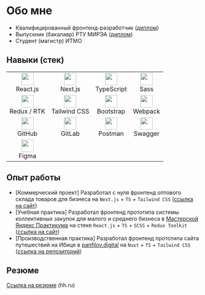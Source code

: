 # Обо мне

- Квалифицированный фронтенд-разработчик ([диплом](https://disk.yandex.ru/i/ReDHXjcqWKhsuQ))
- Выпускник (бакалавр) РТУ МИРЭА ([диплом](https://www.mirea.ru/resume/480f68e5-ec82-442c-9216-6916d784f0ed))
- Студент (магистр) ИТМО

## Навыки (стек)

|                                                                                                 |                                                                                                        |                                                                                                     |                                                                                               |
| :---------------------------------------------------------------------------------------------: | :----------------------------------------------------------------------------------------------------: | :-------------------------------------------------------------------------------------------------: | :-------------------------------------------------------------------------------------------: |
|  <img height="32" src="https://cdn.simpleicons.org/react/61DAFB?viewbox=auto" /><br/>React.js   |    <img height="32" src="https://cdn.simpleicons.org/nextdotjs/000/fff?viewbox=auto" /><br/>Next.js    | <img height="32" src="https://cdn.simpleicons.org/typescript/007ACC?viewbox=auto" /><br/>TypeScript |    <img height="32" src="https://cdn.simpleicons.org/sass/CC6699?viewbox=auto" /><br/>Sass    |
| <img height="32" src="https://cdn.simpleicons.org/redux/764ABC?viewbox=auto" /><br/>Redux / RTK | <img height="32" src="https://cdn.simpleicons.org/tailwindcss/06B6D4?viewbox=auto" /><br/>Tailwind CSS |  <img height="32" src="https://cdn.simpleicons.org/bootstrap/7952B3?viewbox=auto" /><br/>Bootstrap  | <img height="32" src="https://cdn.simpleicons.org/webpack/8DD6F9?viewbox=auto" /><br/>Webpack |
|   <img height="32" src="https://cdn.simpleicons.org/github/181717?viewbox=auto" /><br/>GitHub   |      <img height="32" src="https://cdn.simpleicons.org/gitlab/FC6D26?viewbox=auto" /><br/>GitLab       |    <img height="32" src="https://cdn.simpleicons.org/postman/FF6C37?viewbox=auto" /><br/>Postman    | <img height="32" src="https://cdn.simpleicons.org/swagger/85EA2D?viewbox=auto" /><br/>Swagger |
|    <img height="32" src="https://cdn.simpleicons.org/figma/F24E1E?viewbox=auto" /><br/>Figma    |                                                                                                        |                                                                                                     |                                                                                               |

## Опыт работы

- [Коммерческий проект] Разработал с нуля фронтенд оптового склада товаров для бизнеса на `Next.js` + `TS` + `Tailwind CSS` ([ссылка на сайт](https://dm-trade.pro))
- [Учебная практика] Разработал фронтенд прототипа системы коллективных закупок для малого и среднего бизнеса в [Мастерской Яндекс Практикума](https://practicum.yandex.ru/masterskaya) на стеке `React.js` + `TS` + `SCSS` + `Redux Toolkit` ([ссылка на сайт](https://softbox-cps.vercel.app))
- [Производственная практика] Разработал фронтенд прототипа сайта путешествий на Ибице в [panfilov.digital](https://panfilov.digital) на `Nuxt` + `TS` + `Tailwind CSS` ([ссылка на репозиторий](https://github.com/StarostinLF/ibiza-ru/tree/prototype))

## Резюме

[Ссылка на резюме](https://hh.ru/resume/7f044e3dff0c3383320039ed1f6f7051624347?hhtmFrom=resume_list) (hh.ru)
